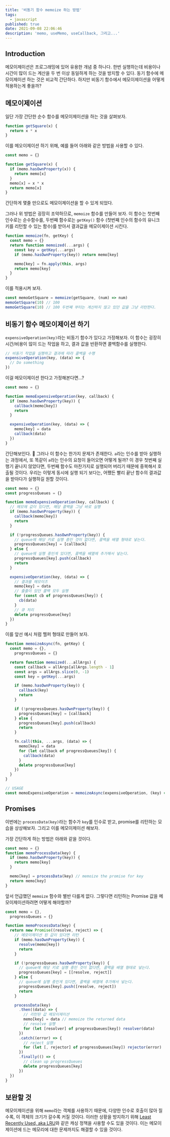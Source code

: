 ```yaml
---
title: '비동기 함수 memoize 하는 방법'
tags:
  - javascript
published: true
date: 2021-09-08 22:06:46
description: 'memo, useMemo, useCallback, 그리고...'
---
```


## Introduction

메모이제이션은 프로그래밍에 있어 유용한 개념 중 하나다. 한번 실행하는데 비용이나 시간이 많이 드는 계산을 두 번 이상 동일하게 하는 것을 방지할 수 있다. 동기 함수에 메모이제이션 하는 것은 비교적 간단하다. 하지만 비동기 함수에서 메모이제이션을 어떻게 적용하는게 좋을까?

## 메모이제이션

일단 가장 간단한 순수 함수를 메모이제이션을 하는 것을 살펴보자.

```javascript
function getSquare(x) {
  return x * x
}
```

이를 메오이제이션 하기 위해, 예를 들어 아래와 같은 방법을 사용할 수 있다.

```javascript
const memo = {}

function getSquare(x) {
  if (memo.hasOwnProperty(x)) {
    return memo[x]
  }
  memo[x] = x * x
  return memo[x]
}
```

간단하게 몇줄 만으로도 메모이제이션을 할 수 있게 되었다.

그러나 위 방법은 굉장히 조악하므로, `memoize` 함수를 만들어 보자. 이 함수는 첫번째 인수로는 순수함수를, 두번째 함수로는 `getKey()` 함수 (첫번째 인수의 함수의 유니크 키를 리턴할 수 있는 함수)를 받아서 결과값을 메모이제이션 시킨다.

```javascript
function memoize(fn, getKey) {
  const memo = {}
  return function memoized(...args) {
    const key = getKey(...args)
    if (memo.hasOwnProperty(key)) return memo[key]

    memo[key] = fn.apply(this, args)
    return memo[key]
  }
}
```

이를 적용시켜 보자.

```javascript
const memoGetSquare = memoize(getSquare, (num) => num)
memoGetSquare(10) // 100
memoGetSquare(10) // 100 두번째 부터는 계산하지 않고 있던 값을 그냥 리턴한다.
```

## 비동기 함수 메모이제이션 하기

`expensiveOperation(key)`라는 비동기 함수가 있다고 가정해보자. 이 함수는 굉장히 시간/비용이 많이 드는 작업을 하고, 결과 값을 반환하면 콜백함수를 실행한다.

```javascript
// 비동기 작업을 실행하고 결과에 따라 콜백을 수행
expensiveOperation(key, (data) => {
  // Do something
})
```

이걸 메모이제이션 한다고 가정해본다면...?

```javascript
const memo = {}

function memoExpensiveOperation(key, callback) {
  if (memo.hasOwnProperty(key)) {
    callback(memo[key])
    return
  }

  expensiveOperation(key, (data) => {
    memo[key] = data
    callback(data)
  })
}
```

간단해보인다. 🤔 그러나 이 함수는 한가지 문제가 존재한다. `a`라는 인수를 받아 실행하는 과정에서, 또 똑같이 `a`라는 인수의 요청이 들어오면 어떻게 될까? 이 경우 첫번째 실행기 끝나지 않았다면, 두번째 함수도 마찬가지로 실행되어 버리기 때문에 중복해서 호출될 것이다. 우리는 이렇게 동시에 실행 되기 보다는, 어쨌든 빨리 끝난 함수의 결과값을 받아다가 실행하길 원할 것이다.

```javascript
const memo = {}
const progressQueues = {}

function memoExpensiveOperation(key, callback) {
  // 메모에 값이 있다면, 해당 콜백을 그냥 바로 실행
  if (memo.hasOwnProperty(key)) {
    callback(memo[key])
    return
  }

  if (!progressQueues.hasOwnProperty(key)) {
    // queue에 해당 키로 실행 중인 것이 없다면, 콜백을 배열 형태로 넣는다.
    progressQueues[key] = [callback]
  } else {
    // queue에 실행 중인게 있다면, 콜백을 배열에 추가해서 넣는다.
    progressQueues[key].push(callback)
    return
  }

  expensiveOperation(key, (data) => {
    // 결과를 메모이즈
    memo[key] = data
    // 줄줄이 있던 콜백 모두 실행
    for (const cb of progressQueues[key]) {
      cb(data)
    }
    // 큐 처리
    delete progressQueue[key]
  })
}
```

이를 앞선 예시 처럼 헬퍼 형태로 만들어 보자.

```javascript
function memoizeAsync(fn, getKey) {
  const memo = {},
    progressQueues = {}

  return function memoized(...allArgs) {
    const callback = allArgs[allArgs.length - 1]
    const args = allArgs.slice(0, -1)
    const key = getKey(...args)

    if (memo.hasOwnProperty(key)) {
      callback(key)
      return
    }

    if (!progressQueues.hasOwnProperty(key)) {
      progressQueues[key] = [callback]
    } else {
      progressQueues[key].push(callback)
      return
    }

    fn.call(this, ...args, (data) => {
      memo[key] = data
      for (let callback of progressQueues[key]) {
        callback(data)
      }
      delete progressQueue[key]
    })
  }
}

// USAGE
const memoExpensiveOperation = memoizeAsync(expensiveOperation, (key) => key)
```

## Promises

이번에는 `processData(key)`라는 함수가 `key`를 인수로 받고, promise를 리턴하는 모습을 상상해보자. 그리고 이를 메모이제이션 해보자.

가장 간단하게 하는 방법은 아래와 같을 것이다.

```javascript
const memo = {}
function memoProcessData(key) {
  if (memo.hasOwnProperty(key)) {
    return memo[key]
  }

  memo[key] = processData(key) // memoize the promise for key
  return memo[key]
}
```

앞서 언급했던 `memoize` 함수와 별반 다를게 없다. 그렇다면 리턴하는 Promise 값을 메모이제이션하려면 어떻게 해야할까?

```javascript
const memo = {},
  progressQueues = {}

function memoProcessData(key) {
  return new Promise((resolve, reject) => {
    // 메모이제이션 된 값이 있다면 리턴
    if (memo.hasOwnProperty(key)) {
      resolve(memo[key])
      return
    }

    if (!progressQueues.hasOwnProperty(key)) {
      // queue에 해당 키로 실행 중인 것이 없다면, 콜백을 배열 형태로 넣는다.
      progressQueues[key] = [[resolve, reject]]
    } else {
      // queue에 실행 중인게 있다면, 콜백을 배열에 추가해서 넣는다.
      progressQueues[key].push([resolve, reject])
      return
    }

    processData(key)
      .then((data) => {
        // 리턴된 값 메모이제이션
        memo[key] = data // memoize the returned data
        // resolve 실행
        for (let [resolver] of progressQueues[key]) resolver(data)
      })
      .catch((error) => {
        // reject 실행
        for (let [, rejector] of progressQueues[key]) rejector(error)
      })
      .finally(() => {
        // clean up progressQueues
        delete progressQueues[key]
      })
  })
}
```

## 보완할 것

메모이제이션을 위해 `memo`라는 객체를 사용하기 때문에, 다양한 인수로 호출이 많아 질 수록, 이 객체의 크기가 갈수록 커질 것이다. 이러한 상황을 방지하기 위해 [Least Recently Used, aka LRU](<https://en.wikipedia.org/wiki/Cache_replacement_policies#Least_recently_used_(LRU)>)와 같은 캐싱 정책을 사용할 수도 있을 것이다. 이는 메모이제이션에 드는 메모리에 대한 문제까지도 해결할 수 있을 것이다.

